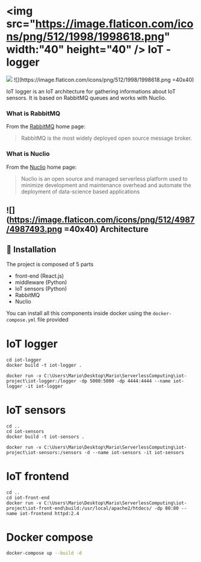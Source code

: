 
# <img src="https://image.flaticon.com/icons/png/512/1998/1998618.png" width:"40" height="40" /> IoT - logger
<img src="https://image.flaticon.com/icons/png/512/1998/1998618.png"/>
![](https://image.flaticon.com/icons/png/512/1998/1998618.png =40x40)

IoT logger is an IoT architecture for gathering informations about IoT sensors. It is based on RabbitMQ queues and works with Nuclio.

### What is RabbitMQ
From the [RabbitMQ](https://www.rabbitmq.com/) home page:
> RabbitMQ is the most widely deployed open source message broker.

### What is Nuclio
From  the [Nuclio](https://nuclio.io/) home page:
> Nuclio is an open source and managed serverless platform used to minimize development and maintenance overhead and automate the deployment of data-science based applications

## ![](https://image.flaticon.com/icons/png/512/4987/4987493.png =40x40) Architecture

## :rocket: Installation
The project is composed of 5 parts

* front-end (React.js)
* middleware (Python)
* IoT sensors (Python)
* RabbitMQ
* Nuclio

You can install all this components inside docker using the ```docker-compose.yml``` file provided

# IoT logger

```docker
cd iot-logger
docker build -t iot-logger .
```

```docker
docker run -v C:\Users\Mario\Desktop\Mario\ServerlessComputing\iot-project\iot-logger:/logger -dp 5000:5000 -dp 4444:4444 --name iot-logger -it iot-logger
```

# IoT sensors
```docker
cd ..
cd iot-sensors
docker build -t iot-sensors .
```


```docker
docker run -v C:\Users\Mario\Desktop\Mario\ServerlessComputing\iot-project\iot-sensors:/sensors -d --name iot-sensors -it iot-sensors
```

# IoT frontend

```docker
cd ..
cd iot-front-end
docker run -v C:\Users\Mario\Desktop\Mario\ServerlessComputing\iot-project\iot-front-end\build:/usr/local/apache2/htdocs/ -dp 80:80 --name iot-frontend httpd:2.4
```

# Docker compose

```bash
docker-compose up --build -d
```
